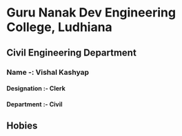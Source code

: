 # Guru Nanak Dev Engineering College, Ludhiana
   ## Civil Engineering Department
 ###  Name -:  Vishal Kashyap
  #### Designation :-  Clerk
  #### Department :-  Civil
  ## Hobies 
   
   
   
   
   
   
   
   
   
   
   
